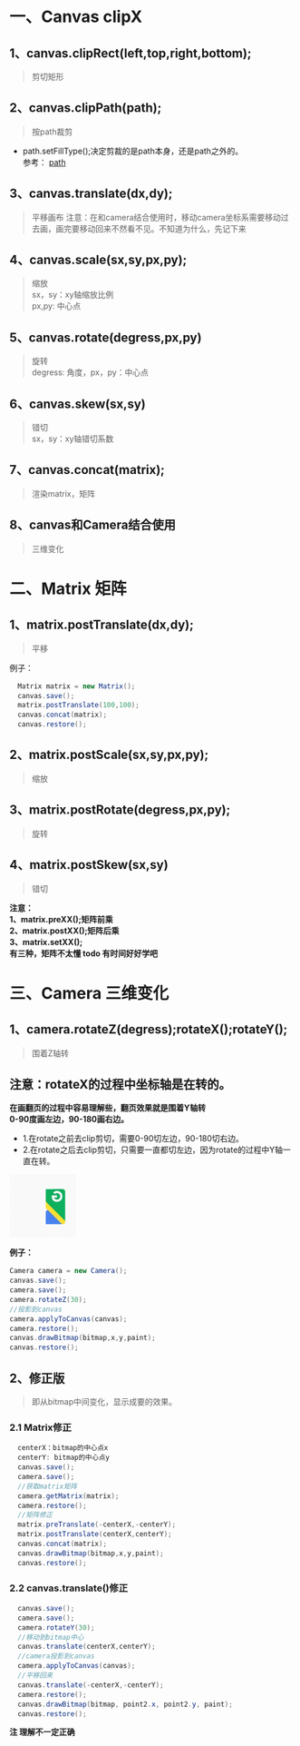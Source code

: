 # 一、Canvas clipX
## 1、canvas.clipRect(left,top,right,bottom);
> 剪切矩形
## 2、canvas.clipPath(path);
> 按path裁剪
- path.setFillType();决定剪裁的是path本身，还是path之外的。   
参考： [path](https://github.com/IRVING18/notes/blob/master/android/自定义View基础/1、Canvas%20Path.md)
## 3、canvas.translate(dx,dy);
> 平移画布
> 注意：在和camera结合使用时，移动camera坐标系需要移动过去画，画完要移动回来不然看不见。不知道为什么，先记下来
## 4、canvas.scale(sx,sy,px,py);
> 缩放   
> sx，sy：xy轴缩放比例   
> px,py: 中心点
## 5、canvas.rotate(degress,px,py)
> 旋转  
> degress: 角度，px，py：中心点
## 6、canvas.skew(sx,sy)
> 错切  
> sx，sy：xy轴错切系数
## 7、canvas.concat(matrix);
> 渲染matrix，矩阵
## 8、canvas和Camera结合使用
> 三维变化  
# 二、Matrix 矩阵
## 1、matrix.postTranslate(dx,dy);
> 平移

例子：
```java
  Matrix matrix = new Matrix();
  canvas.save();
  matrix.postTranslate(100,100);
  canvas.concat(matrix);
  canvas.restore();
```
## 2、matrix.postScale(sx,sy,px,py);
> 缩放
## 3、matrix.postRotate(degress,px,py);
> 旋转  
## 4、matrix.postSkew(sx,sy)
> 错切   

**注意：  
1、matrix.preXX();矩阵前乘   
2、matrix.postXX();矩阵后乘   
3、matrix.setXX();   
有三种，矩阵不太懂 todo 有时间好好学吧**
# 三、Camera 三维变化
## 1、camera.rotateZ(degress);rotateX();rotateY();
> 围着Z轴转
## 注意：rotateX的过程中坐标轴是在转的。
**在画翻页的过程中容易理解些，翻页效果就是围着Y轴转**    
**0-90度画左边，90-180画右边。**
- 1.在rotate之前去clip剪切，需要0-90切左边，90-180切右边。
- 2.在rotate之后去clip剪切，只需要一直都切左边，因为rotate的过程中Y轴一直在转。

![linear](https://github.com/IRVING18/notes/blob/master/android/file/flip.gif)

**例子：**     
```java
Camera camera = new Camera();
canvas.save();
camera.save();
camera.rotateZ(30);
//投影到canvas
camera.applyToCanvas(canvas);
camera.restore();
canvas.drawBitmap(bitmap,x,y,paint);
canvas.restore();
```
## 2、修正版
> 即从bitmap中间变化，显示成要的效果。

### 2.1 Matrix修正
```java
  centerX：bitmap的中心点x
  centerY: bitmap的中心点y
  canvas.save();
  camera.save();
  //获取matrix矩阵
  camera.getMatrix(matrix);
  camera.restore();
  //矩阵修正
  matrix.preTranslate(-centerX,-centerY);
  matrix.postTranslate(centerX,centerY);
  canvas.concat(matrix);
  canvas.drawBitmap(bitmap,x,y,paint);
  canvas.restore();
```
### 2.2 canvas.translate()修正
```java
  canvas.save();
  camera.save();
  camera.rotateY(30);
  //移动到bitmap中心
  canvas.translate(centerX,centerY);
  //camera投影到canvas
  camera.applyToCanvas(canvas);
  //平移回来
  canvas.translate(-centerX,-centerY);
  camera.restore();
  canvas.drawBitmap(bitmap, point2.x, point2.y, paint);
  canvas.restore();
```
**注
  理解不一定正确**
